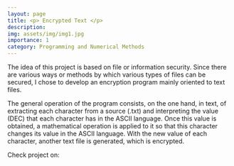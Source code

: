 ```yaml
---
layout: page
title: <p> Encrypted Text </p>
description:
img: assets/img/img1.jpg
importance: 1
category: Programming and Numerical Methods
---
```


The idea of this project is based on file or information security. Since there are various ways or methods by which various types of files can be secured, I chose to develop an encryption program mainly oriented to text files.

The general operation of the program consists, on the one hand, in text, of extracting each character from a source (.txt) and interpreting the value (DEC) that each character has in the ASCII language. Once this value is obtained, a mathematical operation is applied to it so that this character changes its value in the ASCII language. With the new value of each character, another text file is generated, which is encrypted.


Check project on: [<i class="fab fa-github" style='font-size:30px' align="center"></i> ](https://github.com/EmmanuelPred/Encriptado_de_texto) 
